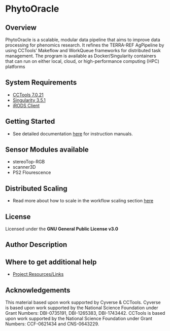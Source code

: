 # PhytoOracle

## Overview

PhytoOracle is a scalable, modular data pipeline that aims to improve data processing for phenomics research. It refines the TERRA-REF AgPipeline by using CCTools’ Makeflow and WorkQueue frameworks for distributed task management. The program is available as Docker/Singularity containers that can run on either local, cloud, or high-performance computing (HPC) platforms

## System Requirements

+ [CCTools 7.0.21](http://ccl.cse.nd.edu/software/downloadfiles.php)
+ [Singularity 3.5.1]()
+ [iRODS Client]()

## Getting Started

+ See detailed documentation [here](https://phytooracle.readthedocs.io/en/latest/contents.html) for instruction manuals.

## Sensor Modules available

+ stereoTop-RGB
+ scanner3D
+ PS2 Flourescence

## Distributed Scaling

- Read more about how to scale in the workflow scaling section [here](https://phytooracle.readthedocs.io/en/latest/workflows.html)

## License 

Licensed under the **GNU General Public License v3.0**

## Author Description

## Where to get additional help

+ [Project Resources/Links](resources.md)

## Acknowledgements

This material based upon work supported by Cyverse & CCTools. Cyverse is based upon work supported by the National Science Foundation under Grant Numbers: DBI-0735191, DBI-1265383, DBI-1743442. CCTools is based upon work supported by the National Science Foundation under Grant Numbers: CCF-0621434 and CNS-0643229.
